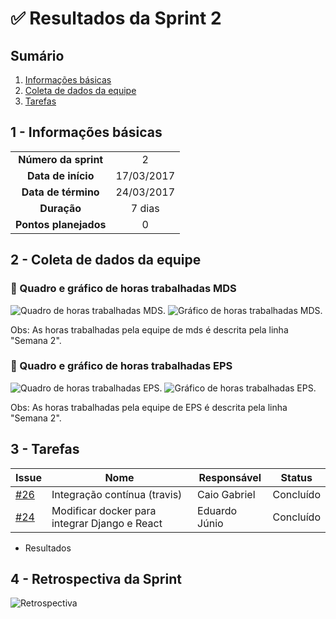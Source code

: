 

# ✅ Resultados da Sprint 2

## Sumário

1. [Informações básicas](#1---informações-básicas)
1. [Coleta de dados da equipe](#2---coleta-de-dados-da-equipe)
1. [Tarefas](#3---tarefas)

## 1 - Informações básicas

| | |
|:--:|:--:|
|**Número da sprint**|2|
|**Data de início**|17/03/2017|
|**Data de término**|24/03/2017|
|**Duração**|7 dias|
|**Pontos planejados**|0|

## 2 - Coleta de dados da equipe

 ### 🔵 Quadro e gráfico de horas trabalhadas MDS

![Quadro de horas trabalhadas MDS.](https://github.com/fga-gpp-mds/2018.1_Gestao_de_Internacoes_Cirurgicas_GIC/blob/docs/docs/documentos/imagens/sprint2/tabela-horas-MDS-sprint2.png)
![Gráfico de horas trabalhadas MDS.](https://github.com/fga-gpp-mds/2018.1_Gestao_de_Internacoes_Cirurgicas_GIC/blob/docs/docs/documentos/imagens/sprint2/grafico-horas-MDS-sprint2.png)

Obs: As horas trabalhadas pela equipe de mds é descrita pela linha "Semana 2".

### 🔵 Quadro e gráfico de horas trabalhadas EPS

![Quadro de horas trabalhadas EPS.](https://github.com/fga-gpp-mds/2018.1_Gestao_de_Internacoes_Cirurgicas_GIC/blob/docs/docs/documentos/imagens/sprint2/tabela-horas-eps-sprint2.png)
![Gráfico de horas trabalhadas EPS.](https://github.com/fga-gpp-mds/2018.1_Gestao_de_Internacoes_Cirurgicas_GIC/blob/docs/docs/documentos/imagens/sprint2/grafico-horas-EPS-sprint2.png)

Obs: As horas trabalhadas pela equipe de EPS é descrita pela linha "Semana 2".

## 3 - Tarefas

|Issue|Nome|Responsável|Status|
|----|-----|------------------|-----|
|[#26](https://github.com/fga-gpp-mds/2018.1_Gestao_de_Internacoes_Cirurgicas_GIC/issues/26)|Integração contínua (travis)|Caio Gabriel|Concluído|
|[#24](https://github.com/fga-gpp-mds/2018.1_Gestao_de_Internacoes_Cirurgicas_GIC/issues/24)|Modificar docker para integrar Django e React|Eduardo Júnio|Concluído|


* Resultados

## 4 - Retrospectiva da Sprint
![Retrospectiva](https://github.com/fga-gpp-mds/2018.1_Gestao_de_Internacoes_Cirurgicas_GIC/blob/docs/docs/documentos/imagens/sprint2/retrospectiva.png)


